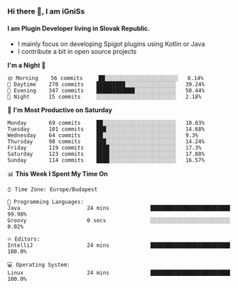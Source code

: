 ### Hi there 👋, I am iGniSs

#### I am Plugin Developer living in Slovak Republic.
- I mainly focus on developing Spigot plugins using Kotlin or Java
- I contribute a bit in open source projects

<!--START_SECTION:waka-->
**I'm a Night 🦉** 

```text
🌞 Morning    56 commits     ██░░░░░░░░░░░░░░░░░░░░░░░   8.14% 
🌆 Daytime    270 commits    █████████░░░░░░░░░░░░░░░░   39.24% 
🌃 Evening    347 commits    ████████████░░░░░░░░░░░░░   50.44% 
🌙 Night      15 commits     ░░░░░░░░░░░░░░░░░░░░░░░░░   2.18%

```
📅 **I'm Most Productive on Saturday** 

```text
Monday       69 commits     ██░░░░░░░░░░░░░░░░░░░░░░░   10.03% 
Tuesday      101 commits    ███░░░░░░░░░░░░░░░░░░░░░░   14.68% 
Wednesday    64 commits     ██░░░░░░░░░░░░░░░░░░░░░░░   9.3% 
Thursday     98 commits     ███░░░░░░░░░░░░░░░░░░░░░░   14.24% 
Friday       119 commits    ████░░░░░░░░░░░░░░░░░░░░░   17.3% 
Saturday     123 commits    ████░░░░░░░░░░░░░░░░░░░░░   17.88% 
Sunday       114 commits    ████░░░░░░░░░░░░░░░░░░░░░   16.57%

```


📊 **This Week I Spent My Time On** 

```text
⌚︎ Time Zone: Europe/Budapest

💬 Programming Languages: 
Java                     24 mins             █████████████████████████   99.98% 
Groovy                   0 secs              ░░░░░░░░░░░░░░░░░░░░░░░░░   0.02%

🔥 Editors: 
IntelliJ                 24 mins             █████████████████████████   100.0%

💻 Operating System: 
Linux                    24 mins             █████████████████████████   100.0%

```


<!--END_SECTION:waka-->
